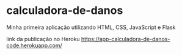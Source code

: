 # calculadora-de-danos
Minha primeira aplicação utilizando HTML, CSS, JavaScript e Flask

link da publicação no Heroku
https://app-calculadora-de-danos-code.herokuapp.com/
